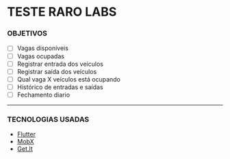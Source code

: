 # TESTE RARO LABS

### OBJETIVOS
- [ ] Vagas disponíveis
- [ ] Vagas ocupadas
- [ ] Registrar entrada dos veículos
- [ ] Registrar saída dos veículos
- [ ] Qual vaga X veículos está ocupando
- [ ] Histórico de entradas e saídas
- [ ] Fechamento diario

------------

### TECNOLOGIAS USADAS
- [Flutter](https://flutter.dev)
- [MobX](https://pub.dev/packages/mobx)
- [Get.It](https://pub.dev/packages/get_it)
